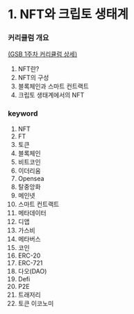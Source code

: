 # 1. NFT와 크립토 생태계

### 커리큘럼 개요

[(GSB 1주차 커리큘럼 상세)](https://ludium.gitbook.io/gem-study/gem-study-baisc-gsb/1.-nft)

1. NFT란?
2. NFT의 구성
3. 블록체인과 스마트 컨트랙트
4. 크립토 생태계에서의 NFT

### &#x20;keyword

1. NFT
2. FT&#x20;
3. 토큰
4. 블록체인
5. 비트코인
6. 이더리움&#x20;
7. Opensea&#x20;
8. 탈중앙화&#x20;
9. 메인넷
10. 스마트 컨트랙트&#x20;
11. 메타데이터&#x20;
12. 디앱&#x20;
13. 가스비&#x20;
14. 메타버스&#x20;
15. 코인&#x20;
16. ERC-20&#x20;
17. ERC-721&#x20;
18. 다오(DAO)
19. Defi&#x20;
20. P2E&#x20;
21. 트래저리&#x20;
22. 토큰 이코노미
